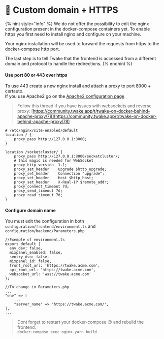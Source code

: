 # 🔗 Custom domain + HTTPS



{% hint style="info" %}
We do not offer the possibility to edit the nginx configuration present in the docker-compose containers yet. To enable https you first need to install nginx and configure on your machine.

Your nginx installation will be used to forward the requests from https to the docker-compose http port.

The last step is to tell Twake that the frontend is accessed from a different domain and protocol to handle the redirections.
{% endhint %}

#### Use port 80 or 443 over https

To use 443 create a new nginx install and attach a proxy to port 8000 + certauto.  
If you use Apache2 go on the [Apache2 configuration page](apache2-configuration.md).

> Follow this thread if you have issues with websockets and reverse proxy: [https://community.twake.app/t/twake-on-docker-behind-apache-proxy/78](https://community.twake.app/t/twake-on-docker-behind-apache-proxy/78)

```text
# /etc/nginx/site-enabled/default
location / {
    proxy_pass http://127.0.0.1:8000;
}

location /socketcluster/ {
    proxy_pass http://127.0.0.1:8000/socketcluster/;
    # this magic is needed for WebSocket
    proxy_http_version  1.1;
    proxy_set_header    Upgrade $http_upgrade;
    proxy_set_header    Connection "upgrade";
    proxy_set_header    Host $http_host;
    proxy_set_header    X-Real-IP $remote_addr;
    proxy_connect_timeout 7d;
    proxy_send_timeout 7d;
    proxy_read_timeout 7d;
}
```

#### Configure domain name

You must edit the configuration in both `configuration/frontend/environment.ts` and `configuration/backend/Parameters.php`

```text
//Exemple of environment.ts
export default {
  env_dev: false,
  mixpanel_enabled: false,
  sentry_dsn: false,
  mixpanel_id: false,
  front_root_url: 'https://twake.acme.com',
  api_root_url: 'https://twake.acme.com',
  websocket_url: 'wss://twake.acme.com'
};
```

```text
//To change in Parameters.php
...
"env" => [
    ...
    "server_name" => "https://twake.acme.com/",
],
...
```

> Dont forget to restart your docker-compose 😉 and rebuild the frontend:  
> `docker-compose exec nginx yarn build`



